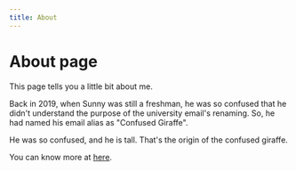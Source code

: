 ```yaml
---
title: About
---
```

# About page

This page tells you a little bit about me.

Back in 2019, when Sunny was still a freshman, he was so confused that
he didn't understand the purpose of the university email's renaming. So, he
had named his email alias as "Confused Giraffe".

He was so confused, and he is tall. That's the origin of the confused giraffe.

You can know more at <a href="/authors/Gir.html">here</a>.